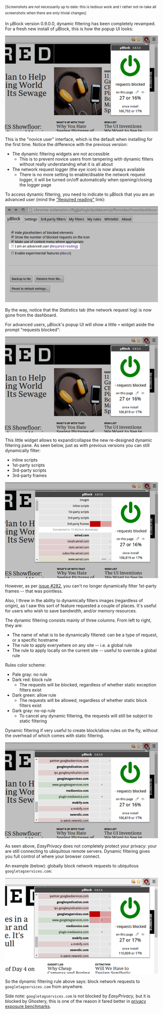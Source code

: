 <sup>[Screenshots are not necessarily up to date: this is tedious work and I rather not re-take all screenshots when there are only trivial changes]</sup>

In µBlock version 0.9.0.0, dynamic filtering has been completely revamped. For a fresh new install of µBlock, this is how the popup UI looks:

![figure 1](https://raw.githubusercontent.com/gorhill/uBlock/fix-433/doc/img/df-tut-01.png)

This is the "novice user" interface, which is the default when installing for the first time. Notice the difference with the previous version:

- The dynamic filtering widgets are not accessible
    - This is to prevent novice users from tampering with dynamic filters without really understandng what it is all about
- The network request logger (the _eye_ icon) is now always available
    - There is no more setting to enable/disable the network request logger, it will be turned on/off automatically when opening/closing the logger page

To access dynamic filtering, you need to indicate to µBlock that you are an advanced user (mind the ["Required reading"](https://github.com/gorhill/uBlock/wiki/Advanced-user-features) link):

![figure 2](https://raw.githubusercontent.com/gorhill/uBlock/fix-433/doc/img/df-tut-02.png)

By the way, notice that the _Statistics_ tab (the network request log) is now gone from the dashboard.

For advanced users, µBlock's popup UI will show a little `+` widget aside the prompt "requests blocked":

![figure 3](https://raw.githubusercontent.com/gorhill/uBlock/fix-433/doc/img/df-tut-03.png)

This little widget allows to expand/collapse the new re-designed dynamic filtering pane. As seen below, just as with previous versions you can still dynamically filter:

- inline scripts
- 1st-party scripts
- 3rd-party scripts
- 3rd-party frames

![figure 4](https://raw.githubusercontent.com/gorhill/uBlock/fix-433/doc/img/df-tut-04.png)

However, as per [issue #282](https://github.com/gorhill/uBlock/issues/282), you can't no longer dynamically filter 1st-party frames -- that was pointless.

Also, I threw in the ability to dynamically filters images (regardless of origin), as I saw this sort of feature requested a couple of places. It's useful for users who wish to save bandwidth, and/or memory resources.

The dynamic filtering consists mainly of three columns. From left to right, they are:

- The name of what is to be dynamically filtered: can be a type of request, or a specific hostname
- The rule to apply everywhere on any site -- i.e. a global rule
- The rule to apply locally on the current site -- useful to override a global rule

Rules color scheme:

- Pale gray: no rule
- Dark red: block rule
    - The requests will be blocked, regardless of whether static exception filters exist
- Dark green: allow rule
    - The requests will be allowed, regardless of whether static block filters exist
- Dark gray: no-op rule
    - To cancel any dynamic filtering, the requests will still be subject to static filtering

Dynamic filtering if very useful to create block/allow rules on the fly, without the overhead of which comes with static filtering.

![figure 5](https://raw.githubusercontent.com/gorhill/uBlock/fix-433/doc/img/df-tut-05.png)

As seen above, _EasyPrivacy_ does not completely protect your privacy: your are still connecting to ubiquitous remote servers. Dynamic filtering gives you full control of where your browser connect.

An example (below): globally block network requests to ubiquitous `googletagservices.com`:

![figure 6](https://raw.githubusercontent.com/gorhill/uBlock/fix-433/doc/img/df-tut-06.png)

So the dynamic filtering rule above says: block network requests to `googletagservices.com` from anywhere.

Side note: `googletagservices.com` is not blocked by _EasyPrivacy_, but it is blocked by Ghostery, this is one of the reason it fared better in [privacy exposure benchmarks](https://github.com/gorhill/uBlock/wiki/%C2%B5Block-and-others:-Blocking-ads,-trackers,-malwares).